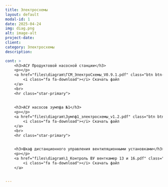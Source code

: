 ```yaml
---
title: Электросхемы
layout: default
modal-id: 1
date: 2025-04-24
img: diag.png
alt: image-alt
project-date: 
client: 
category: Электросхемы
description: 

cont: >
    <h3>АСУ Продуктовой насосной станции</h3>
    <p></p>
    <a href="files\diagram\ГСМ_ЭлектроСхемы_V0.9.1.pdf" class="btn btn-default">
        <i class="fa fa-download"></i> Скачать файл
    </a>
    <br>
    <hr class="star-primary">
    
    
    <h3>АСУ насосов зумпфа №1</h3>
    <p></p>
    <a href="files\diagram\Зумпф1_электросхемы_v1.2.pdf" class="btn btn-default">
        <i class="fa fa-download"></i> Скачать файл
    </a>
    <br>
    <hr class="star-primary">
    

    <h3>Шкаф дистанционного управления вентиляционными установками</h3>
    <p></p>
    <a href="files\diagram\1_Контроль ВУ венткамер 13 и 16.pdf" class="btn btn-default">
        <i class="fa fa-download"></i> Скачать файл
    </a>    


---
```

